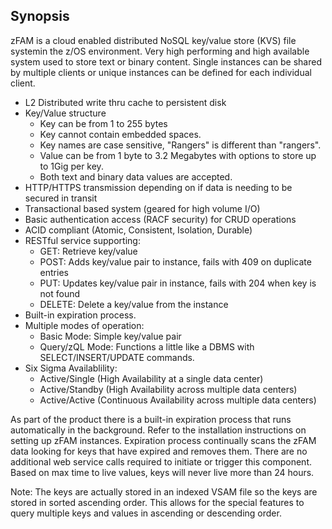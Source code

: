 ## Synopsis

zFAM is a cloud enabled distributed NoSQL key/value store (KVS) file systemin the z/OS environment. Very high performing and high available system used to store text or binary content. Single instances can be shared by multiple clients or unique instances can be defined for each individual client. 

- L2 Distributed write thru cache to persistent disk
- Key/Value structure
  - Key can be from 1 to 255 bytes
  - Key cannot contain embedded spaces.
  - Key names are case sensitive, "Rangers" is different than "rangers".
  - Value can be from 1 byte to 3.2 Megabytes with options to store up to 1Gig per key.
  - Both text and binary data values are accepted.
- HTTP/HTTPS transmission depending on if data is needing to be secured in transit
- Transactional based system (geared for high volume I/O)
- Basic authentication access (RACF security) for CRUD operations
- ACID compliant (Atomic, Consistent, Isolation, Durable)
- RESTful service supporting:
  - GET:    Retrieve key/value
  - POST:   Adds key/value pair to instance, fails with 409 on duplicate entries
  - PUT:    Updates key/value pair in instance, fails with 204 when key is not found
  - DELETE: Delete a key/value from the instance
- Built-in expiration process.
- Multiple modes of operation:
  - Basic Mode: Simple key/value pair
  - Query/zQL Mode: Functions a little like a DBMS with SELECT/INSERT/UPDATE commands.
- Six Sigma Availablility:
  - Active/Single (High Availability at a single data center)
  - Active/Standby (High Availability across multiple data centers)
  - Active/Active (Continuous Availability across multiple data centers)
  
As part of the product there is a built-in expiration process that runs automatically in the background. Refer to the installation instructions on setting up zFAM instances. Expiration process continually scans the zFAM data looking for keys that have expired and removes them. There are no additional web service calls required to initiate or trigger this component. Based on max time to live values, keys will never live more than 24 hours.

Note: The keys are actually stored in an indexed VSAM file so the keys are stored in sorted ascending order. This allows for the special features to query multiple keys and values in ascending or descending order.
